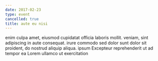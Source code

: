 ```yaml
---
date: 2017-02-23
type: event
cancelled: true
title: aute eu nisi
---
```

enim culpa amet, eiusmod cupidatat officia laboris mollit. veniam, sint adipiscing in aute consequat. irure commodo sed dolor sunt dolor sit proident, do nostrud aliquip aliqua. ipsum Excepteur reprehenderit ut ad tempor ea Lorem ullamco ut exercitation